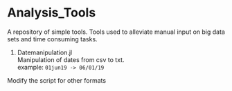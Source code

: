 # Analysis_Tools
A repository of simple tools. Tools used to alleviate manual input on big data sets and time consuming tasks.<br>

1) Datemanipulation.jl <br>
  Manipulation of dates from csv to txt.<br>
example:
`01jun19 -> 06/01/19`

Modify the script for other formats
